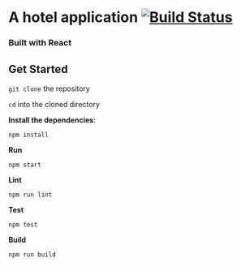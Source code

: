 # A hotel application [![Build Status](https://travis-ci.org/kwood15/hotel-app.svg?branch=master)](https://travis-ci.org/kwood15/hotel-app)
### Built with React

## Get Started

`git clone` the repository

`cd` into the cloned directory

**Install the dependencies**:
```
npm install
``` 

**Run**
```
npm start
``` 

**Lint**
```
npm run lint
``` 

**Test**
```
npm test
```

**Build**
```
npm run build
``` 
